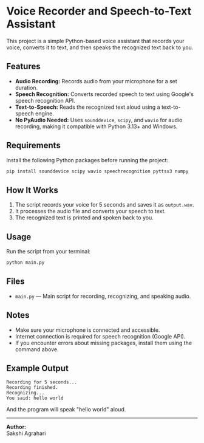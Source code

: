 
# Voice Recorder and Speech-to-Text Assistant

This project is a simple Python-based voice assistant that records your voice, converts it to text, and then speaks the recognized text back to you.

## Features

- **Audio Recording:** Records audio from your microphone for a set duration.
- **Speech Recognition:** Converts recorded speech to text using Google's speech recognition API.
- **Text-to-Speech:** Reads the recognized text aloud using a text-to-speech engine.
- **No PyAudio Needed:** Uses `sounddevice`, `scipy`, and `wavio` for audio recording, making it compatible with Python 3.13+ and Windows.

## Requirements

Install the following Python packages before running the project:

```bash
pip install sounddevice scipy wavio speechrecognition pyttsx3 numpy
```

## How It Works

1. The script records your voice for 5 seconds and saves it as `output.wav`.
2. It processes the audio file and converts your speech to text.
3. The recognized text is printed and spoken back to you.

## Usage

Run the script from your terminal:

```bash
python main.py
```

## Files

- `main.py` — Main script for recording, recognizing, and speaking audio.

## Notes

- Make sure your microphone is connected and accessible.
- Internet connection is required for speech recognition (Google API).
- If you encounter errors about missing packages, install them using the command above.

## Example Output

```
Recording for 5 seconds...
Recording finished.
Recognizing...
You said: hello world
```
And the program will speak "hello world" aloud.

---

**Author:**  
Sakshi Agrahari
